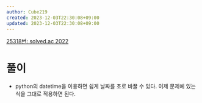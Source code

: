 ```yaml
---
author: Cube219
created: 2023-12-03T22:30:08+09:00
updated: 2023-12-03T22:30:08+09:00
---
```


[25318번: solved.ac 2022](https://www.acmicpc.net/problem/25318)

# 풀이

* python의 datetime을 이용하면 쉽게 날짜를 초로 바꿀 수 있다. 이제 문제에 있는 식을 그대로 적용하면 된다.

